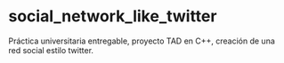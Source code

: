 # social_network_like_twitter
Práctica universitaria entregable, proyecto TAD en C++, creación de una red social estilo twitter.
